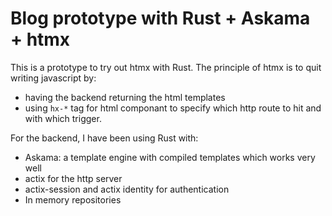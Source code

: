 # Blog prototype with Rust + Askama + htmx
This is a prototype to try out htmx with Rust. The principle of htmx is to quit writing javascript by:
- having the backend returning the html templates 
- using `hx-*` tag for html componant to specify which http route to hit and with which trigger.

For the backend, I have been using Rust with:
- Askama: a template engine with compiled templates which works very well
- actix for the http server
- actix-session and actix identity for authentication
- In memory repositories